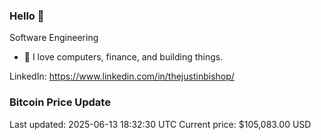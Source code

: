 ### Hello 🤙  

Software Engineering

- 🔭 I love computers, finance, and building things.
  
LinkedIn: https://www.linkedin.com/in/thejustinbishop/  



















































































































































































































































































































































































































































































































































































































































































































### Bitcoin Price Update
Last updated: 2025-06-13 18:32:30 UTC
Current price: $105,083.00 USD
